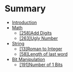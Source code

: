 # Summary

* [Introduction](README.md)
* [Math](Math.md)
   * [[258]Add Digits]([258]add_digits.md)
   * [[263]Ugly Number]([263]ugly_number.md)
* [String](string.md)
   * [[13]Roman to Integer]([13]roman_to_integer.md)
   * [[58]Length of last word]([58]length_of_last_word.md)
* [Bit Manipulation](bit_manipulation.md)
   * [[191]Number of 1 Bits](number_of_1_bits.md)

